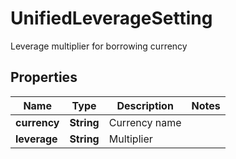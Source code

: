 
# UnifiedLeverageSetting

Leverage multiplier for borrowing currency

## Properties

Name | Type | Description | Notes
------------ | ------------- | ------------- | -------------
**currency** | **String** | Currency name | 
**leverage** | **String** | Multiplier | 

